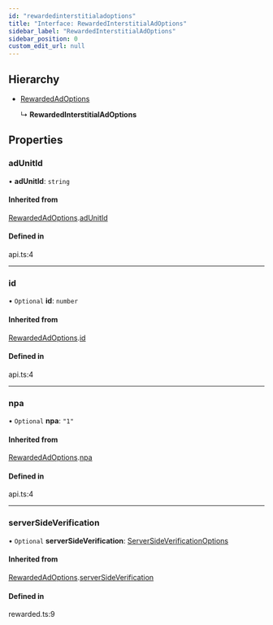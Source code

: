 ```yaml
---
id: "rewardedinterstitialadoptions"
title: "Interface: RewardedInterstitialAdOptions"
sidebar_label: "RewardedInterstitialAdOptions"
sidebar_position: 0
custom_edit_url: null
---
```


## Hierarchy

- [RewardedAdOptions](rewardedadoptions.md)

  ↳ **RewardedInterstitialAdOptions**

## Properties

### adUnitId

• **adUnitId**: `string`

#### Inherited from

[RewardedAdOptions](rewardedadoptions.md).[adUnitId](rewardedadoptions.md#adunitid)

#### Defined in

api.ts:4

___

### id

• `Optional` **id**: `number`

#### Inherited from

[RewardedAdOptions](rewardedadoptions.md).[id](rewardedadoptions.md#id)

#### Defined in

api.ts:4

___

### npa

• `Optional` **npa**: ``"1"``

#### Inherited from

[RewardedAdOptions](rewardedadoptions.md).[npa](rewardedadoptions.md#npa)

#### Defined in

api.ts:4

___

### serverSideVerification

• `Optional` **serverSideVerification**: [ServerSideVerificationOptions](serversideverificationoptions.md)

#### Inherited from

[RewardedAdOptions](rewardedadoptions.md).[serverSideVerification](rewardedadoptions.md#serversideverification)

#### Defined in

rewarded.ts:9
